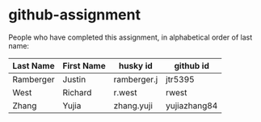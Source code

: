 # github-assignment

People who have completed this assignment, in alphabetical order of last name:

Last Name | First Name | husky id | github id
----------| -------| -------|---------
Ramberger    |   Justin   | ramberger.j   |   jtr5395
West    |   Richard   | r.west   |   rwest
Zhang   |   Yujia     | zhang.yuji  | yujiazhang84
